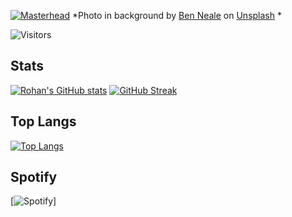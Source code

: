  [![Masterhead](https://github.com/rohan-ramakrishnan/rohan-ramakrishnan/blob/main/banner.png)](https://github.com/rohan-ramakrishnan)
 *Photo in background by <a href="https://unsplash.com/@ben_neale?utm_source=unsplash&utm_medium=referral&utm_content=creditCopyText">Ben Neale</a> on <a href="https://unsplash.com/s/photos/aesthetic?utm_source=unsplash&utm_medium=referral&utm_content=creditCopyText">Unsplash</a>
  * 

![Visitors](https://visitor-badge.laobi.icu/badge?page_id=rohan-ramakrishnan.rohan-ramakrishnan)

## Stats
[![Rohan's GitHub stats](https://github-readme-stats.vercel.app/api?username=rohan-ramakrishnan&count_private=true&show_icons=true&theme=gotham)](https://github.com/anuraghazra/github-readme-stats)
[![GitHub Streak](https://github-readme-streak-stats.herokuapp.com/?user=rohan-ramakrishnan)](https://git.io/streak-stats)

## Top Langs
[![Top Langs](https://github-readme-stats.vercel.app/api/top-langs/?username=rohan-ramakrishnan&count_private=true&show_icons=true&theme=gotham&layout=compact)](https://github.com/anuraghazra/github-readme-stats)

## Spotify
[![Spotify](https://itstommi.vercel.app/api?scan=true)]

<!---
rohan-ramakrishnan/rohan-ramakrishnan is a ✨ special ✨ repository because its `README.md` (this file) appears on your GitHub profile.
You can click the Preview link to take a look at your changes.
--->
